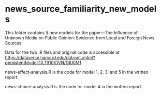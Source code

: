 # news_source_familiarity_new_models
This folder contains 5 new models for the paper—The Influence of Unknown Media on Public Opinion: Evidence from Local and Foreign News Sources.

Data for the two .R files and original code is accessible at https://dataverse.harvard.edu/dataset.xhtml?persistentId=doi:10.7910/DVN/DIU0M1.

news-effect-analysis.R is the code for model 1, 2, 3, and 5 in the written report.

news-choice-analysis.R is the code for model 4 in the written report.
